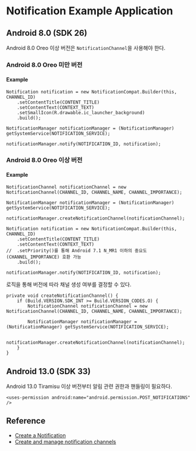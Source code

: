 # Notification Example Application

## Android 8.0 (SDK 26)

Android 8.0 Oreo 이상 버전은 `NotificationChannel`을 사용해야 한다.

### Android 8.0 Oreo 미만 버전

#### Example

```
Notification notification = new NotificationCompat.Builder(this, CHANNEL_ID)
    .setContentTitle(CONTENT_TITLE)
    .setContentText(CONTEXT_TEXT)
    .setSmallIcon(R.drawable.ic_launcher_background)
    .build();

NotificationManager notificationManager = (NotificationManager) getSystemService(NOTIFICATION_SERVICE);

notificationManager.notify(NOTIFICATION_ID, notification);
```

### Android 8.0 Oreo 이상 버전

#### Example

```
NotificationChannel notificationChannel = new NotificationChannel(CHANNEL_ID, CHANNEL_NAME, CHANNEL_IMPORTANCE);

NotificationManager notificationManager = (NotificationManager) getSystemService(NOTIFICATION_SERVICE);

notificationManager.createNotificationChannel(notificationChannel);

Notification notification = new NotificationCompat.Builder(this, CHANNEL_ID)
    .setContentTitle(CONTENT_TITLE)
    .setContentText(CONTEXT_TEXT)
//  .setPriority()를 통해 Android 7.1 N_MR1 이하의 중요도(CHANNEL_IMPORTANCE) 호환 가능
    .build();

notificationManager.notify(NOTIFICATION_ID, notification);
```

로직을 통해 버전에 따라 채널 생성 여부를 결정할 수 있다.

```
private void createNotificationChannel() {
    if (Build.VERSION.SDK_INT >= Build.VERSION_CODES.O) {
        NotificationChannel notificationChannel = new NotificationChannel(CHANNEL_ID, CHANNEL_NAME, CHANNEL_IMPORTANCE);

        NotificationManager notificationManager = (NotificationManager) getSystemService(NOTIFICATION_SERVICE);

        notificationManager.createNotificationChannel(notificationChannel);
    }
}
```

## Android 13.0 (SDK 33)

Android 13.0 Tiramisu 이상 버전부터 알림 관련 권한과 핸들링이 필요하다.

```
<uses-permission android:name="android.permission.POST_NOTIFICATIONS" />
```

## Reference

- [Create a Notification](https://developer.android.com/develop/ui/views/notifications/build-notification)
- [Create and manage notification channels](https://developer.android.com/develop/ui/views/notifications/channels)
